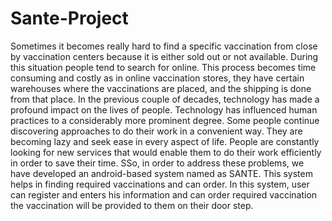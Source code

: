 # Sante-Project
Sometimes it becomes really hard to find a specific vaccination from close by vaccination centers because it is either sold out or not available. During this situation people tend to search for online. This process becomes time consuming and costly as in online vaccination stores, they have certain warehouses where the vaccinations are placed, and the shipping is done from that place.  In the previous couple of decades, technology has made a profound impact on the lives of people. Technology has influenced human practices to a considerably more prominent degree. Some people continue discovering approaches to do their work in a convenient way. They are becoming lazy and seek ease in every aspect of life. People are constantly looking for new services that would enable them to do their work efficiently in order to save their time. SSo, in order to address these problems, we have developed an android-based system named as SANTE. This system helps in finding required vaccinations and can order. In this system, user can register and enters his information and can order required vaccination the vaccination will be provided to them on their door step. 

